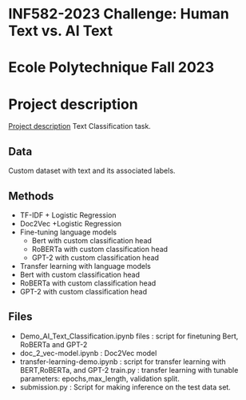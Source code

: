 # INF582-2023 Challenge: Human Text vs. AI Text
# Ecole Polytechnique Fall 2023

# Project description
[Project description](IN582_2023_Challenge.pdf)
Text Classification task.

## Data

Custom dataset with text and its associated labels.



## Methods
- TF-IDF + Logistic Regression
- Doc2Vec +Logistic Regression
- Fine-tuning language models
  - Bert with custom classification head
  - RoBERTa with custom classification head
  - GPT-2 with custom classification head
- Transfer learning with language models
 - Bert with custom classification head
 - RoBERTa with custom classification head
 - GPT-2 with custom classification head



## Files
 - Demo_AI_Text_Classification.ipynb files : script for finetuning Bert, RoBERTa and GPT-2
 - doc_2_vec-model.ipynb :  Doc2Vec model
 - transfer-learning-demo.ipynb : script for transfer learning with BERT,RoBERTa, and GPT-2
 train.py : transfer learning with tunable parameters: epochs,max_length, validation split.
 - submission.py : Script for making inference on the test data set.




